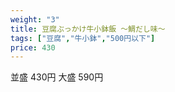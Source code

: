 ```yaml
---
weight: "3"
title: 豆腐ぶっかけ牛小鉢飯 〜鯛だし味〜
tags: ["豆腐","牛小鉢","500円以下"]
price: 430
---
```


並盛 430円
大盛 590円